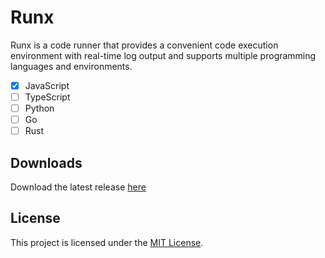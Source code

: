 # Runx

Runx is a code runner that provides a convenient code execution environment with real-time log output and supports multiple programming languages and environments.

- [x] JavaScript
- [ ] TypeScript
- [ ] Python
- [ ] Go
- [ ] Rust

## Downloads
Download the latest release [here](https://github.com/wst7/runx/releases)

## License
This project is licensed under the [MIT License](LICENSE).
